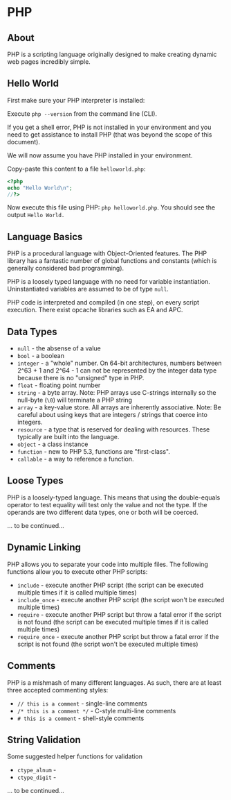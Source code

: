 PHP
===

About
-----

PHP is a scripting language originally designed to make creating dynamic web pages incredibly simple.

Hello World
-----------

First make sure your PHP interpreter is installed:

Execute ```php --version``` from the command line (CLI).

If you get a shell error, PHP is not installed in your environment and you need to get assistance to install PHP (that was beyond the scope of this document).

We will now assume you have PHP installed in your environment.

Copy-paste this content to a file `helloworld.php`:

```php
<?php
echo "Hello World\n";
//?>
```

Now execute this file using PHP: ```php helloworld.php```.  You should see the output ```Hello World.```

Language Basics
---------------

PHP is a procedural language with Object-Oriented features.  The PHP library has a fantastic number of global functions and constants (which is generally considered bad programming).

PHP is a loosely typed language with no need for variable instantiation.  Uninstantiated variables are assumed to be of type `null`.

PHP code is interpreted and compiled (in one step), on every script execution. There exist opcache libraries such as EA and APC.

Data Types
----------

 * `null` - the absense of a value
 * `bool` - a boolean
 * `integer` - a "whole" number.  On 64-bit architectures, numbers between 2^63 + 1 and 2^64 - 1 can not be represented by the integer data type because there is no "unsigned" type in PHP.
 * `float` - floating point number
 * `string` - a byte array.  Note: PHP arrays use C-strings internally so the null-byte (`\0`) will terminate a PHP string
 * `array` - a key-value store.  All arrays are inherently associative.  Note: Be careful about using keys that are integers / strings that coerce into integers.
 * `resource` - a type that is reserved for dealing with resources.  These typically are built into the language.
 * `object` - a class instance
 * `function` - new to PHP 5.3, functions are "first-class".
 * `callable` - a way to reference a function.

Loose Types
-----------

PHP is a loosely-typed language. This means that using the double-equals operator to test equality will test only the value and not the type.  If the operands are two different data types, one or both will be coerced.

... to be continued...


Dynamic Linking
---------------

PHP allows you to separate your code into multiple files.  The following functions allow you to execute other PHP scripts:

 * `include` - execute another PHP script (the script can be executed multiple times if it is called multiple times)
 * `include_once` - execute another PHP script (the script won't be executed multiple times)
 * `require` - execute another PHP script but throw a fatal error if the script is not found (the script can be executed multiple times if it is called multiple times)
 * `require_once` - execute another PHP script but throw a fatal error if the script is not found (the script won't be executed multiple times)

Comments
--------

PHP is a mishmash of many different languages. As such, there are at least three accepted commenting styles:

 * `// this is a comment` - single-line comments
 * `/* this is a comment */` - C-style multi-line comments
 * `# this is a comment` - shell-style comments

String Validation
-----------------

Some suggested helper functions for validation

 * `ctype_alnum` - 
 * `ctype_digit` - 

... to be continued...

